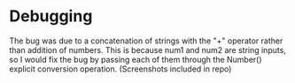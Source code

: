 # Debugging
The bug was due to a concatenation of strings with the "+" operator rather than addition of numbers. This is because num1 and num2 are string inputs, so I would fix the bug by passing each of them through the Number() explicit conversion operation. (Screenshots included in repo)
